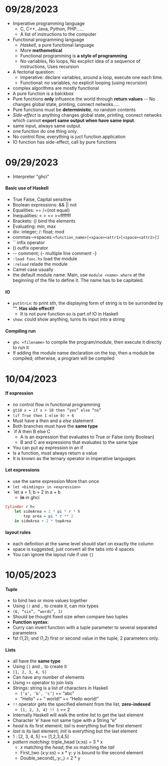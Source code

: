 # 09/28/2023
- Imperative programming language
	- C, C++, Java, Python, PHP......
	- A list of instructions to the computer
- Functional programming language
	- *Haskell*, a pure functional language
	- More **methemetical**
	- Functional programming is **a style of programming**
	- No variables, No loops, No excplict idea of a sequence of instructions, Uses recursion
- A fectorial question:
	- Imperative: declare variables, around a loop, execute one each time.
	- Functional: no variables, no explicit looping (using recursion)
- complex algorithms are mostly functional
- A pure function is a balckbox
- Pure functions **only** influence the world through **return values** -- No changes global state, printing, connect netwoks.....
- Pure functions must be **deterministic**, no random contents
- *Side-effect* is anything changes global state, printing, connect netwoks which cannot **export same output when have same input**.
- same input, always same output.
- one function do one thing only.
- No control flow, everything is juct function application
- IO function has side-effect, call by pure functions

# 09/29/2023
- Interpreter "ghci"

#### Basic use of Haskell
- True False, Capital sensitive
- Boolean expressions: && || not
- Equalities: == /=(not equal)
- Inequalities: < > <= >=fffffff
- Brackets: () bind the elements
- Evaluating: min, max
- div: integer; /: float; mod
- commas-->spaces `<function_name>[<space><attr1>[<space><attr2>]]`
- \`\` infix operator
- () outfix operator
- -- comment; {- multiple line comment -}
- `:load func.hs` load the module
- `:reload` relade the module
- Camel case usually
- the default module name: Main, use `module <name> where` at the beginning of the file to define it. The name has to be capitaled.

#### IO
- `putStrLn`: to print sth, the displaying form of string is to be surronded by "". **Has side effect!!**
	- It is not pure function so is part of IO in Haskell
- `show`: could show anything, turns its input into a string

#### Compiling run
- `ghc <filename>` to compile the program/module, then execute it directly to run it
- If adding the module name declaration on the top, then a module be compiled; otherwise, a program will be compiled

# 10/04/2023
#### If expression
- no control flow in functional programming
- `gt10 x = if x > 10 then “yes” else “no”`
- `(if True then 1 else 0) + 6`
- Must have a *then* and a *else* statement
- Both branches must have the **same type**
- `if A then B else C
	- A is an expression that evaluates to True or False (only Boolean)
	- B and C are expressions that evaluates to the same type
- You can put ay expression in an if
- Is a function, must always return a value
- It is known as the ternary operator in imperative languages

#### Let expressions
- use the same expression More than once
- `let <bindings> in <expression>`
- `let a = 1; b = 2 in a + b
	- ****in**** in ghci
```Haskell
Cylinder r h=
	let sideArea = 2 * pi * r * h
	    top area = pi * r ** 2
	in sideArea + 2 * topArea
```

#### layout rules
- each definition at the same level should start on exactly the column
- space is suggested, just convert all the tabs into 4 spaces
- You can ignore the layout rule if use `{}`

# 10/05/2023
#### Tuple
- to bind two or more values together
- Using `()` and `,` to create it, can mix types
- `(6, “six”, “words”, 1)`
- Should be thought fixed size when compare two tuples
- **Function syntax**: 
- Curry can invert function with a tuple parameter to several separated parameters
- fst (1,2); snd (1,2) first or second value in the tuple, 2 parameters only.

#### Lists
- all have the **same type**
- Using `[]` and `,` to create it
- `[1, 2, 3, 4, 5]`
- Can have any number of elements
- Using `++` operator to join lists
- *Strings*: string is a list of characters in Haskell
	- `[‘a’, ‘b’, ‘c’]` == “abc”
	- "Hello" ++ “ world!” == “Hello world!”
- `!!` operator gets the specified element from the list, **zero-indexed**
	- `[1, 2, 3, 4] !! 1` == 2
- Internally Haskell will walk the entire list to get the last element
- Character ‘e’ have not same type with a String “e”
- *head* is its first element; *tail* is everything but the first element
- *last* is its last element; *init* is everything but the last element
- 1 : [2, 3, 4, 5] == [1,2,3,4,5]
- *pattern matching*: triple_head (x:xs) = 3 * x
	- *x* matching the *head*; the *xs* matching the *tail*
	- First_two (x:y:xs) = x * y: y is bound to the second element
	- Double_second(\_:y:\_) = 2 * y